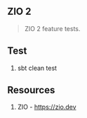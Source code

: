 ZIO 2
-----
>ZIO 2 feature tests.

Test
----
1. sbt clean test

Resources
---------
1. ZIO - https://zio.dev